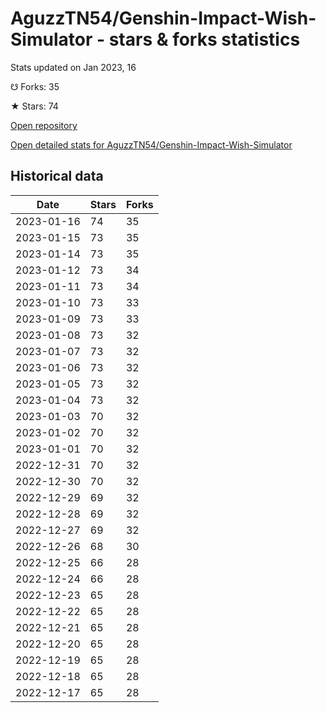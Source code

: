 # AguzzTN54/Genshin-Impact-Wish-Simulator - stars & forks statistics

Stats updated on Jan 2023, 16

☋ Forks: 35

★ Stars: 74

[Open repository](https://github.com/AguzzTN54/Genshin-Impact-Wish-Simulator)

[Open detailed stats for AguzzTN54/Genshin-Impact-Wish-Simulator](https://reviewgithub.com/rep/AguzzTN54/Genshin-Impact-Wish-Simulator)

## Historical data
| Date | Stars | Forks |
|------|-------|-------|
| 2023-01-16 | 74 | 35 | 
| 2023-01-15 | 73 | 35 | 
| 2023-01-14 | 73 | 35 | 
| 2023-01-12 | 73 | 34 | 
| 2023-01-11 | 73 | 34 | 
| 2023-01-10 | 73 | 33 | 
| 2023-01-09 | 73 | 33 | 
| 2023-01-08 | 73 | 32 | 
| 2023-01-07 | 73 | 32 | 
| 2023-01-06 | 73 | 32 | 
| 2023-01-05 | 73 | 32 | 
| 2023-01-04 | 73 | 32 | 
| 2023-01-03 | 70 | 32 | 
| 2023-01-02 | 70 | 32 | 
| 2023-01-01 | 70 | 32 | 
| 2022-12-31 | 70 | 32 | 
| 2022-12-30 | 70 | 32 | 
| 2022-12-29 | 69 | 32 | 
| 2022-12-28 | 69 | 32 | 
| 2022-12-27 | 69 | 32 | 
| 2022-12-26 | 68 | 30 | 
| 2022-12-25 | 66 | 28 | 
| 2022-12-24 | 66 | 28 | 
| 2022-12-23 | 65 | 28 | 
| 2022-12-22 | 65 | 28 | 
| 2022-12-21 | 65 | 28 | 
| 2022-12-20 | 65 | 28 | 
| 2022-12-19 | 65 | 28 | 
| 2022-12-18 | 65 | 28 | 
| 2022-12-17 | 65 | 28 | 

